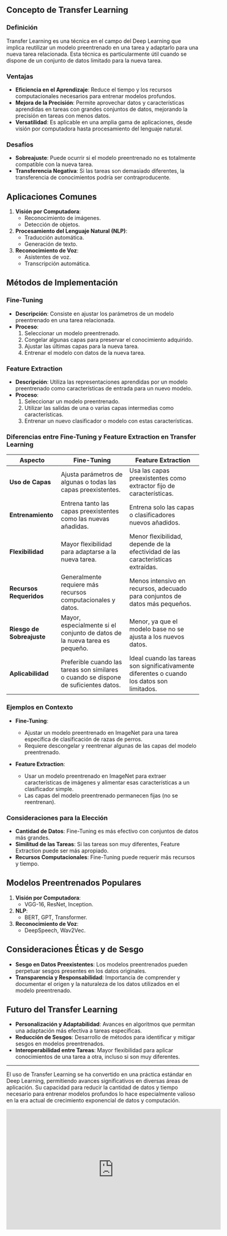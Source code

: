 ## Concepto de Transfer Learning

### Definición
Transfer Learning es una técnica en el campo del Deep Learning que implica reutilizar un modelo preentrenado en una tarea y adaptarlo para una nueva tarea relacionada. Esta técnica es particularmente útil cuando se dispone de un conjunto de datos limitado para la nueva tarea.

### Ventajas
- **Eficiencia en el Aprendizaje**: Reduce el tiempo y los recursos computacionales necesarios para entrenar modelos profundos.
- **Mejora de la Precisión**: Permite aprovechar datos y características aprendidas en tareas con grandes conjuntos de datos, mejorando la precisión en tareas con menos datos.
- **Versatilidad**: Es aplicable en una amplia gama de aplicaciones, desde visión por computadora hasta procesamiento del lenguaje natural.

### Desafíos
- **Sobreajuste**: Puede ocurrir si el modelo preentrenado no es totalmente compatible con la nueva tarea.
- **Transferencia Negativa**: Si las tareas son demasiado diferentes, la transferencia de conocimientos podría ser contraproducente.

## Aplicaciones Comunes

1. **Visión por Computadora**: 
   - Reconocimiento de imágenes.
   - Detección de objetos.
2. **Procesamiento del Lenguaje Natural (NLP)**:
   - Traducción automática.
   - Generación de texto.
3. **Reconocimiento de Voz**:
   - Asistentes de voz.
   - Transcripción automática.

## Métodos de Implementación

### Fine-Tuning
- **Descripción**: Consiste en ajustar los parámetros de un modelo preentrenado en una tarea relacionada.
- **Proceso**:
  1. Seleccionar un modelo preentrenado.
  2. Congelar algunas capas para preservar el conocimiento adquirido.
  3. Ajustar las últimas capas para la nueva tarea.
  4. Entrenar el modelo con datos de la nueva tarea.

### Feature Extraction
- **Descripción**: Utiliza las representaciones aprendidas por un modelo preentrenado como características de entrada para un nuevo modelo.
- **Proceso**:
  1. Seleccionar un modelo preentrenado.
  2. Utilizar las salidas de una o varias capas intermedias como características.
  3. Entrenar un nuevo clasificador o modelo con estas características.


### Diferencias entre Fine-Tuning y Feature Extraction en Transfer Learning


| Aspecto               | Fine-Tuning                                  | Feature Extraction                           |
|-----------------------|----------------------------------------------|----------------------------------------------|
| **Uso de Capas**      | Ajusta parámetros de algunas o todas las capas preexistentes. | Usa las capas preexistentes como extractor fijo de características. |
| **Entrenamiento**     | Entrena tanto las capas preexistentes como las nuevas añadidas. | Entrena solo las capas o clasificadores nuevos añadidos. |
| **Flexibilidad**      | Mayor flexibilidad para adaptarse a la nueva tarea. | Menor flexibilidad, depende de la efectividad de las características extraídas. |
| **Recursos Requeridos** | Generalmente requiere más recursos computacionales y datos. | Menos intensivo en recursos, adecuado para conjuntos de datos más pequeños. |
| **Riesgo de Sobreajuste** | Mayor, especialmente si el conjunto de datos de la nueva tarea es pequeño. | Menor, ya que el modelo base no se ajusta a los nuevos datos. |
| **Aplicabilidad**     | Preferible cuando las tareas son similares o cuando se dispone de suficientes datos. | Ideal cuando las tareas son significativamente diferentes o cuando los datos son limitados. |

### Ejemplos en Contexto

- **Fine-Tuning**: 
  - Ajustar un modelo preentrenado en ImageNet para una tarea específica de clasificación de razas de perros.
  - Requiere descongelar y reentrenar algunas de las capas del modelo preentrenado.

- **Feature Extraction**: 
  - Usar un modelo preentrenado en ImageNet para extraer características de imágenes y alimentar esas características a un clasificador simple.
  - Las capas del modelo preentrenado permanecen fijas (no se reentrenan).

### Consideraciones para la Elección

- **Cantidad de Datos**: Fine-Tuning es más efectivo con conjuntos de datos más grandes.
- **Similitud de las Tareas**: Si las tareas son muy diferentes, Feature Extraction puede ser más apropiado.
- **Recursos Computacionales**: Fine-Tuning puede requerir más recursos y tiempo.

## Modelos Preentrenados Populares

1. **Visión por Computadora**:
   - VGG-16, ResNet, Inception.
2. **NLP**:
   - BERT, GPT, Transformer.
3. **Reconocimiento de Voz**:
   - DeepSpeech, Wav2Vec.

## Consideraciones Éticas y de Sesgo

- **Sesgo en Datos Preexistentes**: Los modelos preentrenados pueden perpetuar sesgos presentes en los datos originales.
- **Transparencia y Responsabilidad**: Importancia de comprender y documentar el origen y la naturaleza de los datos utilizados en el modelo preentrenado.

## Futuro del Transfer Learning

- **Personalización y Adaptabilidad**: Avances en algoritmos que permitan una adaptación más efectiva a tareas específicas.
- **Reducción de Sesgos**: Desarrollo de métodos para identificar y mitigar sesgos en modelos preentrenados.
- **Interoperabilidad entre Tareas**: Mayor flexibilidad para aplicar conocimientos de una tarea a otra, incluso si son muy diferentes.

---
El uso de Transfer Learning se ha convertido en una práctica estándar en Deep Learning, permitiendo avances significativos en diversas áreas de aplicación. Su capacidad para reducir la cantidad de datos y tiempo necesario para entrenar modelos profundos lo hace especialmente valioso en la era actual de crecimiento exponencial de datos y computación.
























<iframe width="560" height="315" src="https://www.youtube.com/embed/4NgPVGt67Es?si=Zdi5M8cvLbkBAEBq" title="YouTube video player" frameborder="0" allow="accelerometer; autoplay; clipboard-write; encrypted-media; gyroscope; picture-in-picture; web-share" allowfullscreen></iframe>

